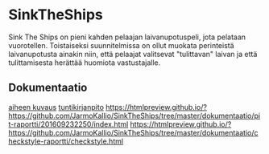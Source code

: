 # SinkTheShips

Sink The Ships on pieni kahden pelaajan laivanupotuspeli, jota pelataan vuorotellen. Toistaiseksi suunnitelmissa on ollut muokata perinteistä laivanupotusta ainakin niin, että pelaajat valitsevat "tulittavan" laivan ja että tulittamisesta herättää huomiota vastustajalle.

## Dokumentaatio

[aiheen kuvaus](dokumentaatio/aiheenKuvausJaRakenne.md)
[tuntikirjanpito](dokumentaatio/tuntikirjanpito.md)
https://htmlpreview.github.io/?https://github.com/JarmoKallio/SinkTheShips/tree/master/dokumentaatio/pit-raportti/201609232250/index.html
https://htmlpreview.github.io/?https://github.com/JarmoKallio/SinkTheShips/tree/master/dokumentaatio/checkstyle-raportti/checkstyle.html


